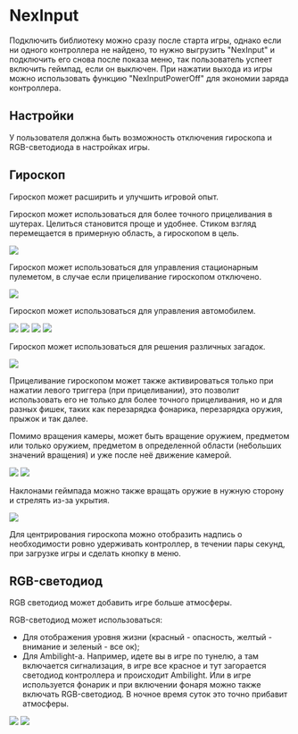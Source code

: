 ﻿# NexInput
Подключить библиотеку можно сразу после старта игры, однако если ни одного контроллера не найдено, то нужно выгрузить "NexInput" и подключить его снова после показа меню, так пользователь успеет включить геймпад, если он выключен. При нажатии выхода из игры можно использовать функцию "NexInputPowerOff" для экономии заряда контроллера.

## Настройки
У пользователя должна быть возможность отключения гироскопа и RGB-светодиода в настройках игры. 

## Гироскоп
Гироскоп может расширить и улучшить игровой опыт.


Гироскоп может использоваться для более точного прицеливания в шутерах. Целиться становится проще и удобнее. Стиком взгляд перемещается в примерную область, а гироскопом в цель.

![](https://user-images.githubusercontent.com/9499881/56126120-7f290b80-5f8b-11e9-8dde-c2b8046d80ab.gif)


Гироскоп может использоваться для управления стационарным пулеметом, в случае если прицеливание гироскопом отключено.

![](https://user-images.githubusercontent.com/9499881/56126395-2312b700-5f8c-11e9-9107-4366bc843697.gif)

Гироскоп может использоваться для управления автомобилем. 

![](https://user-images.githubusercontent.com/9499881/56127334-f2cc1800-5f8d-11e9-858c-9495d7b87463.gif)
![](https://user-images.githubusercontent.com/9499881/56129589-923fd980-5f93-11e9-99ce-cc0a84d1a9a6.gif)
![](https://user-images.githubusercontent.com/9499881/56129497-4c831100-5f93-11e9-90d0-8aae9b0ec177.gif)
![](https://user-images.githubusercontent.com/9499881/65323989-e5a9f980-dbbb-11e9-89b1-aaaff7a1f3f9.gif)

Гироскоп может использоваться для решения различных загадок.

![](https://user-images.githubusercontent.com/9499881/82729192-9138ba00-9d06-11ea-8254-1201a5b0394d.gif)


Прицеливание гироскопом может также активироваться только при нажатии левого триггера (при прицеливании), это позволит использовать его не только для более точного прицеливания, но и для разных фишек, таких как перезарядка фонарика, перезарядка оружия, прыжок и так далее.


Помимо вращения камеры, может быть вращение оружием, предметом или только оружием, предметом в определенной области (небольших значений вращения) и уже после неё движение камерой.

![](https://user-images.githubusercontent.com/9499881/65322659-81d20180-dbb8-11e9-9a91-f3ecd3a67423.gif) 
![](https://user-images.githubusercontent.com/9499881/82748449-02ce4200-9db3-11ea-9698-03d3a4b25597.gif)

Наклонами геймпада можно также вращать оружие в нужную сторону и стрелять из-за укрытия.

![](https://user-images.githubusercontent.com/9499881/65322804-d4abb900-dbb8-11e9-89b0-e051c6e00f45.gif)

Для центрирования гироскопа можно отобразить надпись о необходимости ровно удерживать контроллер, в течении пары секунд, при загрузке игры и сделать кнопку в меню.

## RGB-светодиод
RGB светодиод может добавить игре больше атмосферы.

RGB-светодиод может использоваться:
- Для отображения уровня жизни (красный - опасность, желтый - внимание и зеленый - все ок);
- Для Ambilight-а. Например, идете вы в игре по тунелю, а там включается сигнализация, в игре все красное и тут загорается светодиод контроллера и происходит Ambilight. Или в игре используется фонарик и при включении фонаря можно также включать RGB-светодиод. В ночное время суток это точно прибавит атмосферы.

![](https://user-images.githubusercontent.com/9499881/65325388-b9907780-dbbf-11e9-8fc8-5cae2e2088a9.gif)
![](https://user-images.githubusercontent.com/9499881/65325393-bbf2d180-dbbf-11e9-8368-ca4bff93a896.gif)
